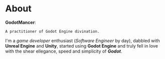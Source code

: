 # About


<!--more-->

**GodotMancer**:

    A practitioner of Godot Engine divination.

I'm a _game developer_ enthusiast (_Software Engineer_ by day), dabbled with **Unreal Engine** and **Unity**, started using <b>Godot Engine</b> and truly fell in love with the shear ellegance, speed and simplicity of **_Godot_**.




